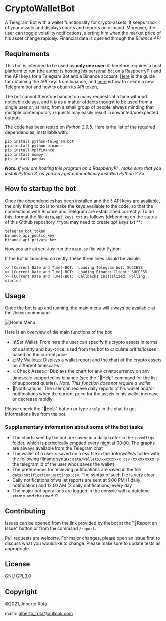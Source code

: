 # CryptoWalletBot

A Telegram Bot with a wallet functionality for crypto-assets. It keeps track of your assets and displays charts and reports on demand. Moreover, the user can toggle volatility notifications, alerting him when the market price of his asset change rapidely. Financial data is queried through the *Binance API*

## Requirements
This bot is intended to be used by **only one user**: it therefore requires a host platform to run (the author is hosting his personal bot on a RaspberryPI) and the API keys for a Telegram Bot and a Binance account. [Here](https://www.binance.com/en/support/faq/360002502072) is the guide for obtaining the API keys from binance, and [here](https://core.telegram.org/bots#6-botfather) is how to create a new Telegram bot and how to obtain its API token,

The bot cannot therefore handle too many requests at a time withoud noticeble delays, and it is as a matter of facts thought to be used from a single user or, at max, from a small group of people, always minding that multiple contemporary requests may easily result in unwanted/unexpected outputs.

The code has been tested on *Python 3.9.5*. Here is the list of the required dependencies, installable with:
```
pip install python-telegram-bot 
pip install python-binance 
pip install mplfinance
pip install numpy
pip install pandas 
```
***Note:** If you are hosting this program on a RaspberryPI , make sure that you install Python 3, as you may get automatically installed Python 2.7.x*


## How to startup the bot 
Once the dependencies has been installed and the 3 API keys are available, the only thing to do is to make the keys available to the code, so that the connections with Binance and Telegram are estabilished correctly. To do this, format the file `data/api_keys.txt` as follows (debending on the status of this Github repository, **you may need to create *api_keys.txt* **:
```
telegram_bot_token
binance_api_public_key
binance_api_private_key
```
Now you are all set! Just run the `main.py` file with Python

If the Bot is launched correctly, these three lines should be visible:
```
>> [Current Date and Time]-BOT:  Loading Telegram bot: SUCCESS
>> [Current Date and Time]-BOT:  Loading Binance Client: SUCCESS
>> [Current Date and Time]-BOT:  Callbacks initialized. Polling started
```

## Usage
Once the  bot is up and running, the main menu will always be available at the `/home` commmand:

![Home Menu](https://github.com/alberto-rota/CryptoWallet-TelegramBot/blob/main/menu_README.png)

Here is an overview  of the main functions of the bot:
- 💰Set Wallet: From here the user can specify his crypto assets in terms of quantity and buy-price, used from the bot to calculate prifits/losses based on the current price
- 💵My Wallet💵: Displays a wallet report and the chart of the crypto assets on different timescales
- 💹Check Asset💹: Displays the chart for any cryptocurrency on any timescale supported by binance (see the "🚁Help" command for the list of supported queries). *Note: This function does not require a wallet*
- 🔔Notifications: The user can recieve daily reports of his wallet and/or notifications when the current price for the assets in his wallet increase or decrease rapidly 

Please check the "🚁Help" button or type `/help` in the chat to get informations live from the bot. 

### Supplementary information about some of the bot tasks
- The charts sent by the bot are saved in a daily buffer in the `savedfigs` folder, which is periodically emptied every night at 00:00. The graphs are always available from the Telegram chat
- The wallet of a user is saved on a *csv* file in the *data/wallets* folder with the following filname syntax: `data/wallets/xxxxxxxxx.csv` (xxxxxxxxx is the telegram id of the user whos saves the wallet)
- The preferences for recieving notifications are saved in the file `data/notification_settings.csv`. The syntax of such file is very clear 
- Daily notifications of wallet reports are sent at 9.00 PM (1 daily notification) and 12.00 AM (2 daily notifications) every day 
- The major bot operations are logged in the console with a datetime stamp and the used ID

## Contributing
Issues can be opened from the link  provided by the bot at the "📢Report an Issue" button or from  the command `/report`.

Pull requests are welcome. For major changes, please open an issue first to discuss what you would like to change.
Please make sure to update tests as appropriate.

## License
[GNU GPL3.0](https://choosealicense.com/licenses/gpl-3.0/)

## Copyright
©2021, Alberto Rota

mailto:alberto_rota@outlook.com
